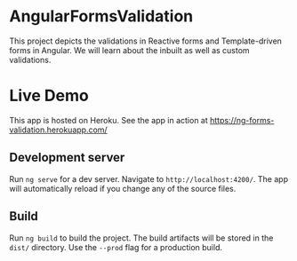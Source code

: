 # AngularFormsValidation

This project depicts the validations in Reactive forms and Template-driven forms in Angular. We will learn about the inbuilt as well as custom validations.

# Live Demo

This app is hosted on Heroku. See the app in action at https://ng-forms-validation.herokuapp.com/

## Development server

Run `ng serve` for a dev server. Navigate to `http://localhost:4200/`. The app will automatically reload if you change any of the source files.

## Build

Run `ng build` to build the project. The build artifacts will be stored in the `dist/` directory. Use the `--prod` flag for a production build.

